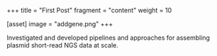 +++
title = "First Post"
fragment = "content"
weight = 10

[asset]
  image = "addgene.png"
+++

Investigated and developed pipelines and approaches for assembling plasmid short-read NGS data at scale.
